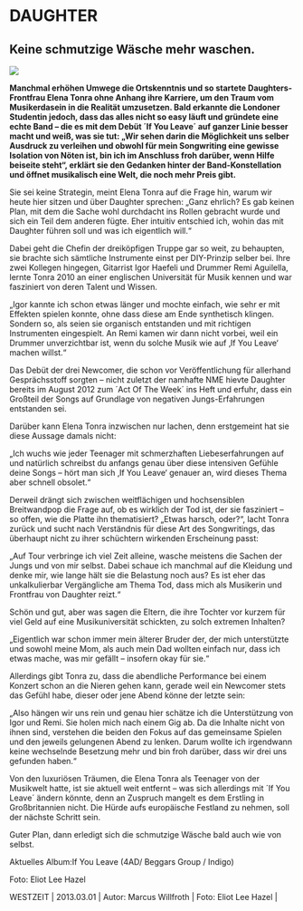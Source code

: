 # DAUGHTER
## Keine schmutzige Wäsche mehr waschen.

<img src="/Images/Eliot%20Lee%20Hazel/mg_5336ps.jpg">

**Manchmal erhöhen Umwege die Ortskenntnis und so startete Daughters-Frontfrau Elena Tonra ohne Anhang ihre Karriere, um den Traum vom Musikerdasein in die Realität umzusetzen. Bald erkannte die Londoner Studentin jedoch, dass das alles nicht so easy läuft und gründete eine echte Band – die es mit dem Debüt ´If You Leave´ auf ganzer Linie besser macht und weiß, was sie tut: „Wir sehen darin die Möglichkeit uns selber Ausdruck zu verleihen und obwohl für mein Songwriting eine gewisse Isolation von Nöten ist, bin ich im Anschluss froh darüber, wenn Hilfe beiseite steht“, erklärt sie den Gedanken hinter der Band-Konstellation und öffnet musikalisch eine Welt, die noch mehr Preis gibt.**

Sie sei keine Strategin, meint Elena Tonra auf die Frage hin, warum wir heute hier sitzen und über Daughter sprechen: „Ganz ehrlich? Es gab keinen Plan, mit dem die Sache wohl durchdacht ins Rollen gebracht wurde und sich ein Teil dem anderen fügte. Eher intuitiv entschied ich, wohin das mit Daughter führen soll und was ich eigentlich will.“

Dabei geht die Chefin der dreiköpfigen Truppe gar so weit, zu behaupten, sie brachte sich sämtliche Instrumente einst per DIY-Prinzip selber bei. Ihre zwei Kollegen hingegen, Gitarrist Igor Haefeli und Drummer Remi Aguilella, lernte Tonra 2010 an einer englischen Universität für Musik kennen und war fasziniert von deren Talent und Wissen.

„Igor kannte ich schon etwas länger und mochte einfach, wie sehr er mit Effekten spielen konnte, ohne dass diese am Ende synthetisch klingen. Sondern so, als seien sie organisch entstanden und mit richtigen Instrumenten eingespielt. An Remi kamen wir dann nicht vorbei, weil ein Drummer unverzichtbar ist, wenn du solche Musik wie auf ‚If You Leave‘ machen willst.“

Das Debüt der drei Newcomer, die schon vor Veröffentlichung für allerhand Gesprächsstoff sorgten – nicht zuletzt der namhafte NME hievte Daughter bereits im August 2012 zum ´Act Of The Week´ ins Heft und erfuhr, dass ein Großteil der Songs auf Grundlage von negativen Jungs-Erfahrungen entstanden sei.

Darüber kann Elena Tonra inzwischen nur lachen, denn erstgemeint hat sie diese Aussage damals nicht:

„Ich wuchs wie jeder Teenager mit schmerzhaften Liebeserfahrungen auf und natürlich schreibst du anfangs genau über diese intensiven Gefühle deine Songs – hört man sich ‚If You Leave‘ genauer an, wird dieses Thema aber schnell obsolet.“

Derweil drängt sich zwischen weitflächigen und hochsensiblen Breitwandpop die Frage auf, ob es wirklich der Tod ist, der sie fasziniert – so offen, wie die Platte ihn thematisiert? „Etwas harsch, oder?“, lacht Tonra zurück und sucht nach Verständnis für diese Art des Songwritings, das überhaupt nicht zu ihrer schüchtern wirkenden Erscheinung passt:

„Auf Tour verbringe ich viel Zeit alleine, wasche meistens die Sachen der Jungs und von mir selbst. Dabei schaue ich manchmal auf die Kleidung und denke mir, wie lange hält sie die Belastung noch aus? Es ist eher das unkalkulierbar Vergängliche am Thema Tod, dass mich als Musikerin und Frontfrau von Daughter reizt.“

Schön und gut, aber was sagen die Eltern, die ihre Tochter vor kurzem für viel Geld auf eine Musikuniversität schickten, zu solch extremen Inhalten?

„Eigentlich war schon immer mein älterer Bruder der, der mich unterstützte und sowohl meine Mom, als auch mein Dad wollten einfach nur, dass ich etwas mache, was mir gefällt – insofern okay für sie.“

Allerdings gibt Tonra zu, dass die abendliche Performance bei einem Konzert schon an die Nieren gehen kann, gerade weil ein Newcomer stets das Gefühl habe, dieser oder jene Abend könne der letzte sein:

„Also hängen wir uns rein und genau hier schätze ich die Unterstützung von Igor und Remi. Sie holen mich nach einem Gig ab. Da die Inhalte nicht von ihnen sind, verstehen die beiden den Fokus auf das gemeinsame Spielen und den jeweils gelungenen Abend zu lenken. Darum wollte ich irgendwann keine wechselnde Besetzung mehr und bin froh darüber, dass wir drei uns gefunden haben.“

Von den luxuriösen Träumen, die Elena Tonra als Teenager von der Musikwelt hatte, ist sie aktuell weit entfernt – was sich allerdings mit ´If You Leave´ ändern könnte, denn an Zuspruch mangelt es dem Erstling in Großbritannien nicht. Die Hürde aufs europäische Festland zu nehmen, soll der nächste Schritt sein.

Guter Plan, dann erledigt sich die schmutzige Wäsche bald auch wie von selbst.

Aktuelles Album:If You Leave (4AD/ Beggars Group / Indigo)

Foto: Eliot Lee Hazel

WESTZEIT | 2013.03.01 | Autor: Marcus Willfroth | Foto: Eliot Lee Hazel |
